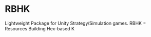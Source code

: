 # RBHK
 Lightweight Package for Unity Strategy/Simulation games.
 RBHK = Resources Building Hex-based K
